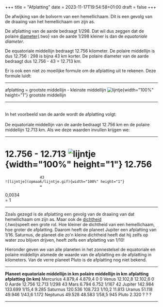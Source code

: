 +++
title = "Afplatting"
date = 2023-11-17T19:54:58+01:00
draft = false
+++



De afwijking van de bolvorm van een hemellichaam. Dit is een gevolg van
de draaiing van het hemellichaam om zijn as.

De afplatting van de aarde bedraagt 1/298. Dat wil dus zeggen dat de
polaire [diameter](/encyclopedie-draft/diameter){.two} van de aarde 1/298 kleiner is
dan de *equatoriale diameter*.

De equatoriale middellijn bedraagt 12.756 kilometer. De polaire
middellijn is dus 12.756 : 298 is bijna 43 km korter. De polaire
diameter van de aarde bedraagt dus 12.756 - 43 = 12.713 km.

Er is ook een niet zo moeilijke formule om de afplatting uit te rekenen.
Deze formule luidt:



  ------------ --- ---------------------------------------------------------
  afplatting   =   grootste middellijn - kleinste middellijn
                   ![lijntje](opmaak/lijntje.gif){width="100%" height="1"}
                   grootste middellijn
  ------------ --- ---------------------------------------------------------

\
In het voorbeeld van de aarde wordt de afplatting volgt:\
\
De equatoriale middellijn van de aarde bedraagt 12.756 km en de polaire
middellijn 12.713 km. Als we deze waarden invullen krijgen we:

  ----------------- --------------------------------------------------------- ---------------------------------------------------------
  12.756 - 12.713   ![lijntje](opmaak/lijntje.gif){width="100%" height="1"}   12.756
  =                                                                           
                    43                                                        ![lijntje](opmaak/lijntje.gif){width="100%" height="1"}
                    =                                                         
  0,0034                                                                      
                                                                              =
                    1                                                         
  ----------------- --------------------------------------------------------- ---------------------------------------------------------

Zoals gezegd is de afplatting een gevolg van de draaiing van dat
hemellichaam om zijn as. Maar ook de [dichtheid\
](dichthei.html){.two}speelt een grote rol. Hoe kleiner de dichtheid van
een hemellichaam, hoe groter de afplatting. Daarom heeft de planeet
Jupiter een afplatting van 1/16. Saturnus, de planeet die zo\'n kleine
dichtheid heeft dat hij zelfs op water zou blijven drijven, heeft zelfs
een afplatting van 1/10!

Hieronder geven we van alle planeten in het zonnestelsel de equatoriale
en polaire middellijn alsmede de waarde van de afplatting en de
afplatting in kilometers. Van de verre planeet Pluto is de afplatting
nog niet bekend.

  ------------- ---------------------------------- ------------------------------ ---------------- ------------------------
  **Planeet**   **equatoriale middellijn in km**   **polaire middellijn in km**   **afplatting**   **afplatting (in km)**
  Mercurius     4.879,4                            4.879,4                        0                0
  Venus         12.102,8                           12.102,6                       0                0
  Aarde         12.756                             12.713                         1/298            43
  Mars          6.794                              6.752                          1/167            42
  Jupiter       142.984                            133.699                        1/15,4           9.285
  Saturnus      120.536                            108.723                        1/10,2           11.813
  Uranus        51.118                             49.946                         1/43,6           1.172
  Neptunus      49.528                             48.583                         1/58,5           945
  Pluto         2.320                              ?                              ?                ?
  ------------- ---------------------------------- ------------------------------ ---------------- ------------------------
